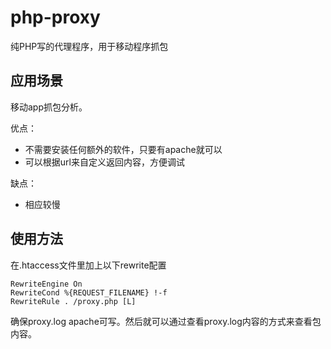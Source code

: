 # php-proxy
纯PHP写的代理程序，用于移动程序抓包

## 应用场景
移动app抓包分析。

优点：
* 不需要安装任何额外的软件，只要有apache就可以
* 可以根据url来自定义返回内容，方便调试

缺点：
* 相应较慢

## 使用方法
在.htaccess文件里加上以下rewrite配置

    RewriteEngine On
    RewriteCond %{REQUEST_FILENAME} !-f
    RewriteRule . /proxy.php [L]

确保proxy.log apache可写。然后就可以通过查看proxy.log内容的方式来查看包内容。
